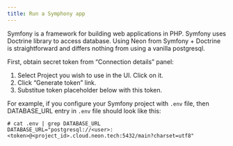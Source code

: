 ```yaml
---
title: Run a Symphony app
---
```


Symfony is a framework for building web applications in PHP. Symfony uses Doctrine library to access database. Using Neon from Symfony + Doctrine is straightforward and differs nothing from using a vanilla postgresql.

First, obtain secret token from “Connection details” panel:

1. Select Project you wish to use in the UI. Click on it.
2. Click “Generate token” link.
3. Substitue token placeholder below with this token.

For example, if you configure your Symfony project with `.env` file, then DATABASE_URL entry in `.env` file should look like this:

```shell
# cat .env | grep DATABASE_URL
DATABASE_URL="postgresql://<user>:<token>@<project_id>.cloud.neon.tech:5432/main?charset=utf8"
```
